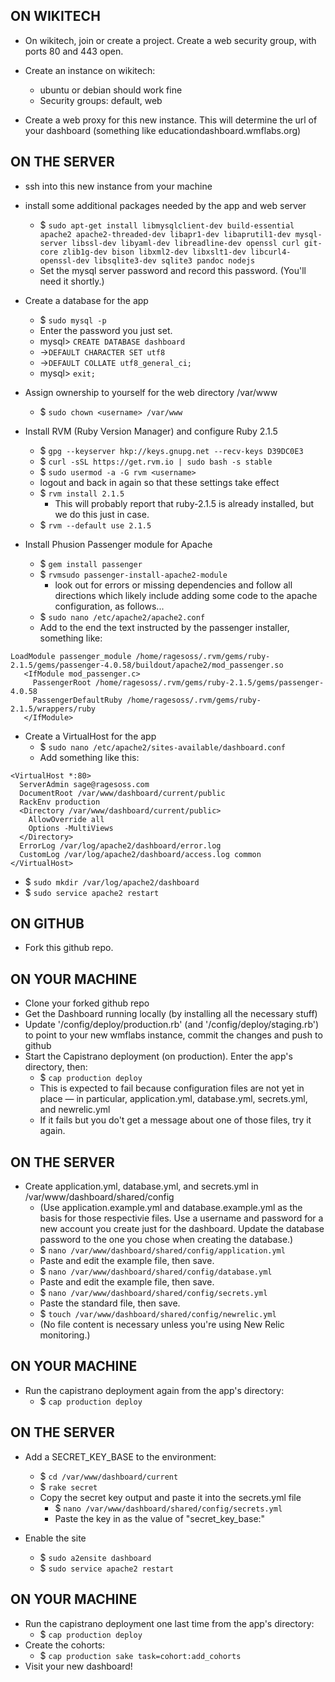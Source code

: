 ON WIKITECH
-------------

- On wikitech, join or create a project. Create a web security group, with ports 80 and 443 open.

- Create an instance on wikitech:
  - ubuntu or debian should work fine
  - Security groups: default, web

- Create a web proxy for this new instance. This will determine the url of your dashboard (something like educationdashboard.wmflabs.org)

ON THE SERVER
-------------

- ssh into this new instance from your machine

- install some additional packages needed by the app and web server
  - $ `sudo apt-get install libmysqlclient-dev build-essential apache2 apache2-threaded-dev libapr1-dev libaprutil1-dev mysql-server libssl-dev libyaml-dev libreadline-dev openssl curl git-core zlib1g-dev bison libxml2-dev libxslt1-dev libcurl4-openssl-dev libsqlite3-dev sqlite3 pandoc nodejs`
  - Set the mysql server password and record this password. (You'll need it shortly.)

- Create a database for the app
  - $ `sudo mysql -p`
  - Enter the password you just set.
  - mysql> `CREATE DATABASE dashboard`
  - ->`DEFAULT CHARACTER SET utf8`
  - ->`DEFAULT COLLATE utf8_general_ci;`
  - mysql> `exit;`

- Assign ownership to yourself for the web directory /var/www
  - $ `sudo chown <username> /var/www`

- Install RVM (Ruby Version Manager) and configure Ruby 2.1.5
  - $ `gpg --keyserver hkp://keys.gnupg.net --recv-keys D39DC0E3`
  - $ `curl -sSL https://get.rvm.io | sudo bash -s stable`
  - $ `sudo usermod -a -G rvm <username>`
  - logout and back in again so that these settings take effect
  - $ `rvm install 2.1.5`
    - This will probably report that ruby-2.1.5 is already installed, but we do this just in case.
  - $ `rvm --default use 2.1.5`

- Install Phusion Passenger module for Apache
  - $ `gem install passenger`
  - $ `rvmsudo passenger-install-apache2-module`
    - look out for errors or missing dependencies and follow all directions which likely include adding some code to the apache configuration, as follows...
  - $ `sudo nano /etc/apache2/apache2.conf`
  - Add to the end the text instructed by the passenger installer, something like:

```
LoadModule passenger_module /home/ragesoss/.rvm/gems/ruby-2.1.5/gems/passenger-4.0.58/buildout/apache2/mod_passenger.so
   <IfModule mod_passenger.c>
     PassengerRoot /home/ragesoss/.rvm/gems/ruby-2.1.5/gems/passenger-4.0.58
     PassengerDefaultRuby /home/ragesoss/.rvm/gems/ruby-2.1.5/wrappers/ruby
   </IfModule>
```

- Create a VirtualHost for the app
  - $ `sudo nano /etc/apache2/sites-available/dashboard.conf`
  - Add something like this:

```
<VirtualHost *:80>
  ServerAdmin sage@ragesoss.com
  DocumentRoot /var/www/dashboard/current/public
  RackEnv production
  <Directory /var/www/dashboard/current/public>
    AllowOverride all
    Options -MultiViews
  </Directory>
  ErrorLog /var/log/apache2/dashboard/error.log
  CustomLog /var/log/apache2/dashboard/access.log common
</VirtualHost>
```
  - $ `sudo mkdir /var/log/apache2/dashboard`
  - $ `sudo service apache2 restart`


ON GITHUB
-------------

- Fork this github repo.


ON YOUR MACHINE
-------------

- Clone your forked github repo
- Get the Dashboard running locally (by installing all the necessary stuff)
- Update '/config/deploy/production.rb' (and '/config/deploy/staging.rb') to point to your new wmflabs instance, commit the changes and push to github
- Start the Capistrano deployment (on production). Enter the app's directory, then:
  - $ `cap production deploy`
  - This is expected to fail because configuration files are not yet in place — in particular, application.yml, database.yml, secrets.yml, and newrelic.yml
   - If it fails but you do't get a message about one of those files, try it again.


ON THE SERVER
-------------

- Create application.yml, database.yml, and secrets.yml in /var/www/dashboard/shared/config
   - (Use application.example.yml and database.example.yml as the basis for those respectivie files. Use a username and password for a new account you create just for the dashboard. Update the database password to the one you chose when creating the database.)
  - $ `nano /var/www/dashboard/shared/config/application.yml`
  - Paste and edit the example file, then save.
  - $ `nano /var/www/dashboard/shared/config/database.yml`
  - Paste and edit the example file, then save.
  - $ `nano /var/www/dashboard/shared/config/secrets.yml`
  - Paste the standard file, then save.
  - $ `touch /var/www/dashboard/shared/config/newrelic.yml`
  - (No file content is necessary unless you're using New Relic monitoring.)

ON YOUR MACHINE
-------------

- Run the capistrano deployment again from the app's directory:
  - $ `cap production deploy`


ON THE SERVER
-------------

- Add a SECRET_KEY_BASE to the environment:
  - $ `cd /var/www/dashboard/current`
  - $ `rake secret`
  - Copy the secret key output and paste it into the secrets.yml file
    - $ `nano /var/www/dashboard/shared/config/secrets.yml`
    - Paste the key in as the value of "secret_key_base:"

- Enable the site
  - $ `sudo a2ensite dashboard`
  - $ `sudo service apache2 restart`


ON YOUR MACHINE
-------------

- Run the capistrano deployment one last time from the app's directory:
  - $ `cap production deploy`
- Create the cohorts:
  - $ `cap production sake task=cohort:add_cohorts`
- Visit your new dashboard!
